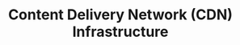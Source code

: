 ---
title: Content Delivery Network (CDN) Infrastructure
slug: cdn-infrastructure
excerpt: Utilizar su infraestructura CDN con OVHcloud
order: 11
---